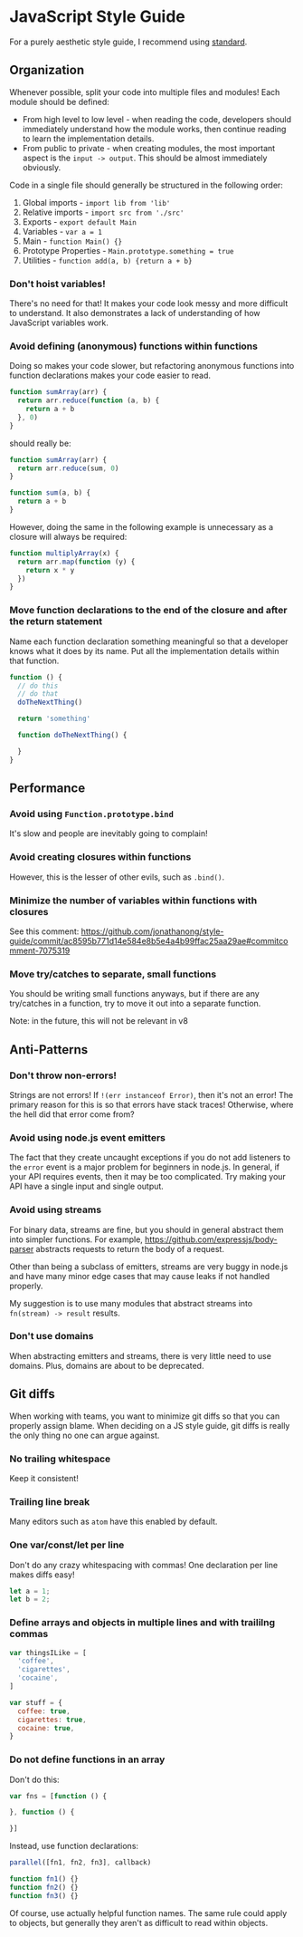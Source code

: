 
# JavaScript Style Guide

For a purely aesthetic style guide, 
I recommend using [standard](https://github.com/feross/standard).

## Organization

Whenever possible, split your code into multiple files and modules!
Each module should be defined:

- From high level to low level - when reading the code, developers should immediately understand how the module works, then continue reading to learn the implementation details.
- From public to private - when creating modules, the most important aspect is the `input -> output`. This should be almost immediately obviously.

Code in a single file should generally be structured in the following order:

1. Global imports - `import lib from 'lib'`
2. Relative imports - `import src from './src'`
3. Exports - `export default Main`
4. Variables - `var a = 1`
5. Main - `function Main() {}`
6. Prototype Properties - `Main.prototype.something = true`
7. Utilities - `function add(a, b) {return a + b}`

### Don't hoist variables!

There's no need for that!
It makes your code look messy and more difficult to understand.
It also demonstrates a lack of understanding of how JavaScript variables work.

### Avoid defining (anonymous) functions within functions

Doing so makes your code slower,
but refactoring anonymous functions into function declarations
makes your code easier to read.

```js
function sumArray(arr) {
  return arr.reduce(function (a, b) {
    return a + b
  }, 0)
}
```

should really be:

```js
function sumArray(arr) {
  return arr.reduce(sum, 0)
}

function sum(a, b) {
  return a + b
}
```

However, doing the same in the following example is unnecessary as a closure will always be required:

```js
function multiplyArray(x) {
  return arr.map(function (y) {
    return x * y
  })
}
```

### Move function declarations to the end of the closure and after the return statement

Name each function declaration something meaningful so that a developer knows what it does by its name.
Put all the implementation details within that function.

```js
function () {
  // do this
  // do that
  doTheNextThing()

  return 'something'

  function doTheNextThing() {

  }
}
```

## Performance

### Avoid using `Function.prototype.bind`

It's slow and people are inevitably going to complain!

### Avoid creating closures within functions

However, this is the lesser of other evils, such as `.bind()`.

### Minimize the number of variables within functions with closures

See this comment: https://github.com/jonathanong/style-guide/commit/ac8595b771d14e584e8b5e4a4b99ffac25aa29ae#commitcomment-7075319

### Move try/catches to separate, small functions

You should be writing small functions anyways, but if there are any try/catches in a function,
try to move it out into a separate function.

Note: in the future, this will not be relevant in v8

## Anti-Patterns

### Don't throw non-errors!

Strings are not errors! If `!(err instanceof Error)`, then it's not an error!
The primary reason for this is so that errors have stack traces!
Otherwise, where the hell did that error come from?

### Avoid using node.js event emitters

The fact that they create uncaught exceptions if you do not add listeners to the `error` event is a major problem for beginners in node.js.
In general, if your API requires events, then it may be too complicated.
Try making your API have a single input and single output.

### Avoid using streams

For binary data, streams are fine, but you should in general abstract them into simpler functions.
For example, https://github.com/expressjs/body-parser abstracts requests to return the body of a request.

Other than being a subclass of emitters, streams are very buggy in node.js and have many minor edge cases that may cause leaks if not handled properly.

My suggestion is to use many modules that abstract streams into `fn(stream) -> result` results.

### Don't use domains

When abstracting emitters and streams, there is very little need to use domains.
Plus, domains are about to be deprecated.

## Git diffs

When working with teams, you want to minimize git diffs so that you can properly assign blame.
When deciding on a JS style guide, git diffs is really the only thing no one can argue against.

### No trailing whitespace

Keep it consistent!

### Trailing line break

Many editors such as `atom` have this enabled by default.

### One var/const/let per line

Don't do any crazy whitespacing with commas!
One declaration per line makes diffs easy!

```js
let a = 1;
let b = 2;
```

### Define arrays and objects in multiple lines and with traililng commas

```js
var thingsILike = [
  'coffee',
  'cigarettes',
  'cocaine',
]

var stuff = {
  coffee: true,
  cigarettes: true,
  cocaine: true,
}
```

### Do not define functions in an array

Don't do this:

```js
var fns = [function () {

}, function () {

}]
```

Instead, use function declarations:

```js
parallel([fn1, fn2, fn3], callback)

function fn1() {}
function fn2() {}
function fn3() {}
```

Of course, use actually helpful function names. The same rule could apply to objects, but generally they aren't as difficult to read within objects.
